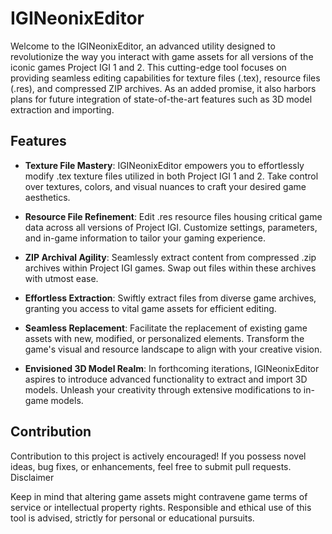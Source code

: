 # IGINeonixEditor

Welcome to the IGINeonixEditor, an advanced utility designed to revolutionize the way you interact with game assets for all versions of the iconic games Project IGI 1 and 2. This cutting-edge tool focuses on providing seamless editing capabilities for texture files (.tex), resource files (.res), and compressed ZIP archives. As an added promise, it also harbors plans for future integration of state-of-the-art features such as 3D model extraction and importing.

## Features

- **Texture File Mastery**: IGINeonixEditor empowers you to effortlessly modify .tex texture files utilized in both Project IGI 1 and 2. Take control over textures, colors, and visual nuances to craft your desired game aesthetics.

- **Resource File Refinement**: Edit .res resource files housing critical game data across all versions of Project IGI. Customize settings, parameters, and in-game information to tailor your gaming experience.

- **ZIP Archival Agility**: Seamlessly extract content from compressed .zip archives within Project IGI games. Swap out files within these archives with utmost ease.

- **Effortless Extraction**: Swiftly extract files from diverse game archives, granting you access to vital game assets for efficient editing.

- **Seamless Replacement**: Facilitate the replacement of existing game assets with new, modified, or personalized elements. Transform the game's visual and resource landscape to align with your creative vision.

- **Envisioned 3D Model Realm**: In forthcoming iterations, IGINeonixEditor aspires to introduce advanced functionality to extract and import 3D models. Unleash your creativity through extensive modifications to in-game models.

## Contribution

Contribution to this project is actively encouraged! If you possess novel ideas, bug fixes, or enhancements, feel free to submit pull requests.
Disclaimer

Keep in mind that altering game assets might contravene game terms of service or intellectual property rights. Responsible and ethical use of this tool is advised, strictly for personal or educational pursuits.